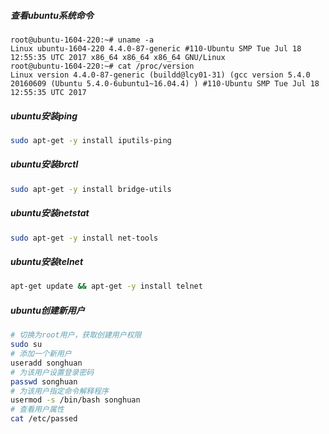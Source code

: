 ##### 查看ubuntu系统命令
```shell
root@ubuntu-1604-220:~# uname -a
Linux ubuntu-1604-220 4.4.0-87-generic #110-Ubuntu SMP Tue Jul 18 12:55:35 UTC 2017 x86_64 x86_64 x86_64 GNU/Linux
root@ubuntu-1604-220:~# cat /proc/version
Linux version 4.4.0-87-generic (buildd@lcy01-31) (gcc version 5.4.0 20160609 (Ubuntu 5.4.0-6ubuntu1~16.04.4) ) #110-Ubuntu SMP Tue Jul 18 12:55:35 UTC 2017
```
##### ubuntu安装ping
```sh
sudo apt-get -y install iputils-ping
```
##### ubuntu安装brctl
```sh
sudo apt-get -y install bridge-utils
```
##### ubuntu安装netstat
```sh
sudo apt-get -y install net-tools
```
##### ubuntu安装telnet
```sh
apt-get update && apt-get -y install telnet
```
##### ubuntu创建新用户
```sh
# 切换为root用户，获取创建用户权限
sudo su
# 添加一个新用户
useradd songhuan
# 为该用户设置登录密码
passwd songhuan
# 为该用户指定命令解释程序
usermod -s /bin/bash songhuan
# 查看用户属性
cat /etc/passed
```
